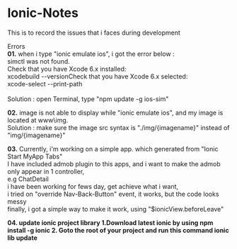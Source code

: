# Ionic-Notes
This is to record the issues that i faces during development


Errors<BR>
<b>01.</b> when i type "ionic emulate ios", i got the error below : <BR>
    simctl was not found.<BR>
    Check that you have Xcode 6.x installed:<BR>
	    xcodebuild --versionCheck that you have Xcode 6.x selected: <BR>
	    xcode-select --print-path<BR>
	    <BR>
    Solution : open Terminal, type "npm update -g ios-sim"
    

<b>02.</b> image is not able to display while "ionic emulate ios", and my image is located at www\img\. <BR>
    Solution : make sure the image src syntax is "./img/{imagename}" instead of "img/{imagename}"


<b>03.</b> Currently, i'm working on a simple app. which generated from "Ionic Start MyApp Tabs" <BR>
I have included admob plugin to this apps, and i want to make the admob only appear in 1 controller, <BR>
e.g ChatDetail <BR>
i have been working for fews day, get achieve what i want, <BR>
i tried on "override Nav-Back-Button" event, it works, but the code looks messy<BR>
finally, i got a simple way to make it work, using "$ionicView.beforeLeave"

<b>04.<b> update ionic project library
1.Download latest ionic by using
npm install -g ionic
2. Goto the root of your project and run this command
ionic lib update




